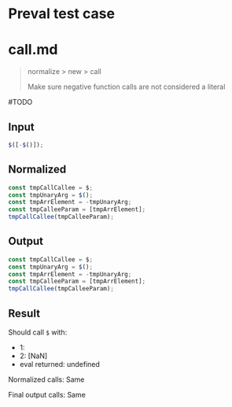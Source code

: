 # Preval test case

# call.md

> normalize > new > call
>
> Make sure negative function calls are not considered a literal

#TODO

## Input

`````js filename=intro
$([-$()]);
`````

## Normalized

`````js filename=intro
const tmpCallCallee = $;
const tmpUnaryArg = $();
const tmpArrElement = -tmpUnaryArg;
const tmpCalleeParam = [tmpArrElement];
tmpCallCallee(tmpCalleeParam);
`````

## Output

`````js filename=intro
const tmpCallCallee = $;
const tmpUnaryArg = $();
const tmpArrElement = -tmpUnaryArg;
const tmpCalleeParam = [tmpArrElement];
tmpCallCallee(tmpCalleeParam);
`````

## Result

Should call `$` with:
 - 1: 
 - 2: [NaN]
 - eval returned: undefined

Normalized calls: Same

Final output calls: Same
